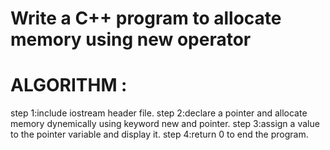
# Write a C++ program to allocate memory using new operator
# ALGORITHM :
step 1:include iostream header file.
step 2:declare a pointer and allocate memory dynemically using keyword  new and pointer.
step 3:assign a value to the pointer variable and display it.
step 4:return 0 to end the program.
